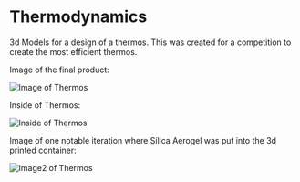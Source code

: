 # Thermodynamics

3d Models for a design of a thermos. This was created for a competition to create the most efficient thermos.

Image of the final product:

![Image of Thermos](https://lh3.googleusercontent.com/qv7ymJkjNA3NcHM4Qs27R2-k7xlUiPn5_phmqlcpTRojqsRVNMVRDff3mMG8W5qjRZ8HiUono3g70Aw1HjIORRPoczwSma6WBmTOWe-ZkjbPHli-rfHPVeRucPiKfxp5hXOpFiFJJ4c=w300)

Inside of Thermos:

![Inside of Thermos](https://lh3.googleusercontent.com/8G55bDOQs1G_Tn28L1XpvNXu-b9EJSa1GLANf3czst7Y8kJCHTHpkdbQn3Q4tdJLEIx4cnv97GBbd8tDeHQ7BNTytXE1udFGuEwffIrSBmdQT_WlVt5PlBMQpsF92Ao-Mjq-4SPW_qs=w300)

Image of one notable iteration where Silica Aerogel was put into the 3d printed container:

![Image2 of Thermos](https://lh3.googleusercontent.com/dR0mIBBRGrs6uJnVncebIWo60o_wO7ochfucBzeIjCdzFMLKcYNIFq9C-3Cze3mz5WI4WWURcGWZjhYZOv1VQckFPApMHgnKje1qTcTgbHwuJzxENqkahZC3sdmpEvjnTxOhqEiT3eY=w300)

